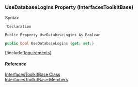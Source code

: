 ﻿### UseDatabaseLogins Property (InterfacesToolkitBase)

Syntax

```vbnet
'Declaration

Public Property UseDatabaseLogins As Boolean
```

```csharp
public bool UseDatabaseLogins {get; set;}
```

[!include[Requirements](../partials/requirements.md)]

#### Reference

[InterfacesToolkitBase Class](FChoice.Toolkits.Clarify~FChoice.Toolkits.Clarify.Interfaces.InterfacesToolkitBase.md)  
[InterfacesToolkitBase Members](FChoice.Toolkits.Clarify~FChoice.Toolkits.Clarify.Interfaces.InterfacesToolkitBase_members.md)